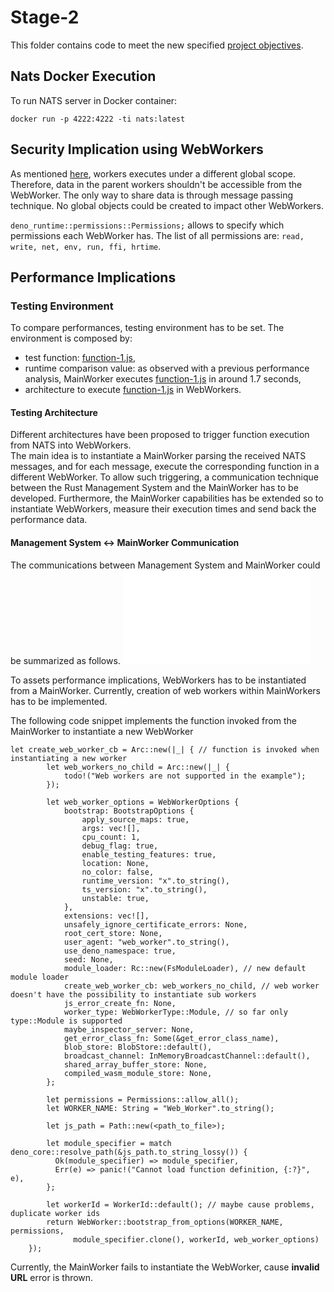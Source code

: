 # Stage-2
This folder contains code to meet the new specified [project objectives](https://github.com/gavi210/UZH_ECMASCRIPT_PROJECT/blob/main/project-objectives/README.md).

## Nats Docker Execution
To run NATS server in Docker container: 
```
docker run -p 4222:4222 -ti nats:latest
```

## Security Implication using WebWorkers
As mentioned [here](https://developer.mozilla.org/en-US/docs/Web/API/Web_Workers_API), workers executes under a different global scope.
Therefore, data in the parent workers shouldn't be accessible from the WebWorker. The only way to share data is through message
passing technique. No global objects could be created to impact other WebWorkers.

```deno_runtime::permissions::Permissions;``` allows to specify which permissions each WebWorker has. 
The list of all permissions are: ```read, write, net, env, run, ffi, hrtime```.

## Performance Implications
### Testing Environment
To compare performances, testing environment has to be set.
The environment is composed by: 
- test function: [function-1.js](nats-receiver/functions/function-1.js),
- runtime comparison value: as observed with a previous performance analysis, MainWorker executes [function-1.js](nats-receiver/functions/function-1.js) in around 1.7 seconds,
- architecture to execute [function-1.js](nats-receiver/functions/function-1.js) in WebWorkers.

#### Testing Architecture
Different architectures have been proposed to trigger function execution from NATS into WebWorkers.  
The main idea is to instantiate a MainWorker parsing the received NATS messages, and for each message, execute the corresponding function 
in a different WebWorker. 
To allow such triggering, a communication technique between the Rust Management System and the MainWorker has to be developed. 
Furthermore, the MainWorker capabilities has be extended so to instantiate WebWorkers, measure their execution times and send back the performance data.

#### Management System <-> MainWorker Communication
The communications between Management System and MainWorker could be summarized as follows.
![alt text](report_images/ManagementSystem-MainWorkerCommunication.pdf)

To assets performance implications, WebWorkers has to be instantiated from a MainWorker. 
Currently, creation of web workers within MainWorkers has to be implemented. 

The following code snippet implements the function invoked from the MainWorker to instantiate a new WebWorker
```
let create_web_worker_cb = Arc::new(|_| { // function is invoked when instantiating a new worker
        let web_workers_no_child = Arc::new(|_| {
            todo!("Web workers are not supported in the example");
        });

        let web_worker_options = WebWorkerOptions {
            bootstrap: BootstrapOptions {
                apply_source_maps: true,
                args: vec![],
                cpu_count: 1,
                debug_flag: true,
                enable_testing_features: true,
                location: None,
                no_color: false,
                runtime_version: "x".to_string(),
                ts_version: "x".to_string(),
                unstable: true,
            },
            extensions: vec![],
            unsafely_ignore_certificate_errors: None,
            root_cert_store: None,
            user_agent: "web_worker".to_string(),
            use_deno_namespace: true,
            seed: None,
            module_loader: Rc::new(FsModuleLoader), // new default module loader
            create_web_worker_cb: web_workers_no_child, // web worker doesn't have the possibility to instantiate sub workers
            js_error_create_fn: None,
            worker_type: WebWorkerType::Module, // so far only type::Module is supported
            maybe_inspector_server: None,
            get_error_class_fn: Some(&get_error_class_name),
            blob_store: BlobStore::default(),
            broadcast_channel: InMemoryBroadcastChannel::default(),
            shared_array_buffer_store: None,
            compiled_wasm_module_store: None,
        };

        let permissions = Permissions::allow_all();
        let WORKER_NAME: String = "Web_Worker".to_string();

        let js_path = Path::new(<path_to_file>); 

        let module_specifier = match deno_core::resolve_path(&js_path.to_string_lossy()) {
          Ok(module_specifier) => module_specifier,
          Err(e) => panic!("Cannot load function definition, {:?}", e),
        };

        let workerId = WorkerId::default(); // maybe cause problems, duplicate worker ids
        return WebWorker::bootstrap_from_options(WORKER_NAME, permissions,
              module_specifier.clone(), workerId, web_worker_options)
    });
```

Currently, the MainWorker fails to instantiate the WebWorker, cause **invalid URL** error is thrown.

###

